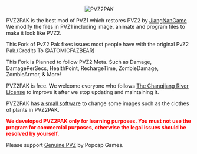 <p align="center"><img alt="PVZ2PAK" src="https://raw.githubusercontent.com/jiangnangame/PVZ2PAK/master/images/PvZ_Logo.png"/></p>

PVZ2PAK is the best mod of PVZ1 which restores PVZ2 by [JiangNanGame](http://www.jiangnangame.com) . We modify the files in PVZ1 including image, animate and program files to make it look like PVZ2. 

This Fork of PvZ2 Pak fixes issues most people have with the original PvZ2 Pak.(Credits To @ATOMICFAZBEAR)

This Fork is Planned to follow PVZ2 Meta. Such as Damage, DamagePerSecs, HealthPoint, RechargeTime, ZombieDamage, ZombieArmor, & More!

PVZ2PAK is free. We welcome everyone who follows [The Changjiang River License](https://github.com/jiangnangame/The-Changjiang-River-License) to improve it after we stop updating and maintaining it.

PVZ2PAK has [a small software](https://github.com/ATOMICFAZBEAR/PVZ2PAK-ChangerFixed) to change some images such as the clothes of plants in PVZ2PAK.

<p style="font-weight:bold;color:red">
We developed PVZ2PAK only for learning purposes. You must not use the program for commercial purposes, otherwise the legal issues should be resolved by yourself.

Please support [Genuine PVZ](https://www.ea.com/games/plants-vs-zombies) by Popcap Games.
</p>
